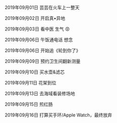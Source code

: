 2019年09月01日
芸芸在火车上一整天

2019年09月02日
开启真•异地

2019年09月03日
看中医 生气 😡

2019年09月06日
午饭通电话 想念

2019年09月06日
开始追《轮到你了》

2019年09月09日
预约卫生间翻新测量

2019年09月10日
买水壶&滤芯

2019年09月11日
花架到位

2019年09月13日
去海域看装修场地

2019年09月15日
煎红肠

2019年09月16日
打算买手环/Apple Watch，最终放弃